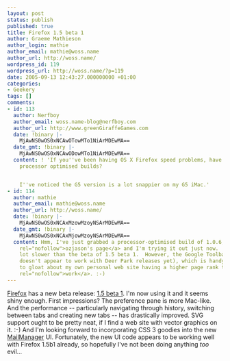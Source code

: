 ```yaml
---
layout: post
status: publish
published: true
title: Firefox 1.5 beta 1
author: Graeme Mathieson
author_login: mathie
author_email: mathie@woss.name
author_url: http://woss.name/
wordpress_id: 119
wordpress_url: http://woss.name/?p=119
date: 2005-09-13 12:43:27.000000000 +01:00
categories:
- Geekery
tags: []
comments:
- id: 113
  author: Nerfboy
  author_email: woss.name-blog@nerfboy.com
  author_url: http://www.greenGiraffeGames.com
  date: !binary |-
    MjAwNS0wOS0xNCAwOTowMTo1NiArMDEwMA==
  date_gmt: !binary |-
    MjAwNS0wOS0xNCAwODowMTo1NiArMDEwMA==
  content: ! 'If you''ve been having OS X Firefox speed problems, have you tried the
    processor optimised builds?


    I''ve noticed the G5 version is a lot snappier on my G5 iMac.'
- id: 114
  author: mathie
  author_email: mathie@woss.name
  author_url: http://woss.name/
  date: !binary |-
    MjAwNS0wOS0xNCAxMzowMzoyNSArMDEwMA==
  date_gmt: !binary |-
    MjAwNS0wOS0xNCAxMjowMzoyNSArMDEwMA==
  content: Hmm, I've just grabbed a processor-optimised build of 1.0.6, from <a href="http://homepage.mac.com/ozjason/moz/"
    rel="nofollow">ozjason's page</a> and I'm trying it out just now.  It feels a
    lot slower than the beta of 1.5 beta 1.  However, the Google Toolbar is back (it
    doesn't appear to work with Deer Park releases yet), which is handy 'cos I got
    to gloat about my own personal web site having a higher page rank than <a href="http://www.logicalware.com/"
    rel="nofollow">work</a>. :-)
---
```

<a href="http://mozilla.org/products/firefox/">Firefox</a> has a new beta release: <a href="http://www.mozilla.org/projects/firefox/">1.5 beta 1</a>.  I'm now using it and it seems shiny enough.  First impressions?  The preference pane is more Mac-like.  And the performance -- particularly navigating through history, switching between tabs and creating new tabs -- has drastically improved.  SVG support ought to be pretty neat, if I find a web site with vector graphics on it. :-)  And I'm looking forward to incorporating CSS 3 goodies into the new <a href="http://www.logicalware.com/" title="Logicalware MailManager Email Response Management System">MailManager</a> UI.  Fortunately, the new UI code appears to be working well with Firefox 1.5b1 already, so hopefully I've not been doing anything <em>too</em> evil...
